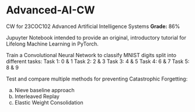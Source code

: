 # Advanced-AI-CW
CW for 23COC102 Advanced Artificial Intelligence Systems
**Grade:** 86%

Jupuyter Notebook intended to provide an original, introductory tutorial for Lifelong Machine Learning in PyTorch. 

Train a Convolutional Neural Network to classify MNIST digits split into different tasks:
Task 1: 0 & 1
Task 2: 2 & 3
Task 3: 4 & 5
Task 4: 6 & 7
Task 5: 8 & 9

Test and compare multiple methods for preventing Catastrophic Forgetting:
<ol type="a">
  <li>Nieve baseline approach</li>
  <li>Interleaved Replay</li>
  <li>Elastic Weight Consolidation</li>
</ol>
